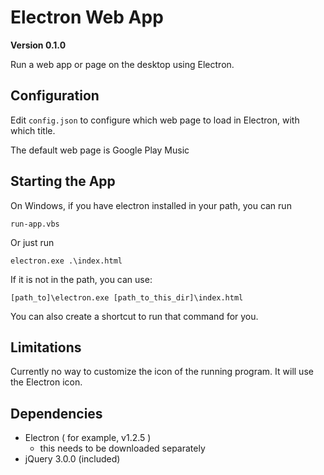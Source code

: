 # Electron Web App  

**Version 0.1.0**

Run a web app or page on the desktop using Electron.

## Configuration

Edit ```config.json``` to configure which web page to load in 
Electron, with which title.

The default web page is Google Play Music

## Starting the App

On Windows, if you have electron installed in your path, you can run

```
run-app.vbs
```

Or just run 

```
electron.exe .\index.html
```

If it is not in the path, you can use:

```
[path_to]\electron.exe [path_to_this_dir]\index.html
```

You can also create a shortcut to run that command for you.


## Limitations

Currently no way to customize the icon of the running program. It will
use the Electron icon.

## Dependencies

  * Electron ( for example, v1.2.5 )
    * this needs to be downloaded separately
  * jQuery 3.0.0 (included)

